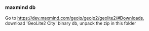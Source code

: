 ### maxmind db

Go to https://dev.maxmind.com/geoip/geoip2/geolite2/#Downloads, download 'GeoLite2 City' binary db, unpack the zip in this folder

